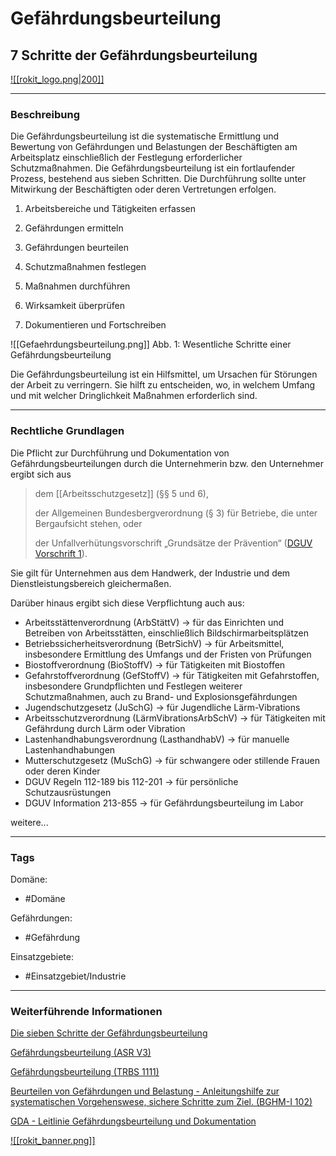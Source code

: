 # Gefährdungsbeurteilung

## 7 Schritte der Gefährdungsbeurteilung


[![[rokit_logo.png|200]]](https://public-robots.de/)

***

### Beschreibung

Die Gefährdungsbeurteilung ist die systematische Ermittlung und Bewertung von Gefährdungen und Belastungen der Beschäftigten am Arbeitsplatz einschließlich der Festlegung erforderlicher Schutzmaßnahmen. Die Gefährdungsbeurteilung ist ein fortlaufender Prozess, bestehend aus sieben Schritten. Die Durchführung sollte unter Mitwirkung der Beschäftigten oder deren Vertretungen erfolgen.

1. Arbeitsbereiche und Tätigkeiten erfassen

2. Gefährdungen ermitteln

3. Gefährdungen beurteilen

4. Schutzmaßnahmen festlegen

5. Maßnahmen durchführen

6. Wirksamkeit überprüfen

7. Dokumentieren und Fortschreiben


![[Gefaehrdungsbeurteilung.png]]
Abb. 1: Wesentliche Schritte einer Gefährdungsbeurteilung


Die Gefährdungsbeurteilung ist ein Hilfsmittel, um Ursachen für Störungen der Arbeit zu verringern. Sie hilft zu entscheiden, wo, in welchem Umfang und mit welcher Dringlichkeit Maßnahmen erforderlich sind.

***
### Rechtliche Grundlagen

Die Pflicht zur Durchführung und Dokumentation von Gefährdungsbeurteilungen durch die Unternehmerin bzw. den Unternehmer ergibt sich aus

> dem [[Arbeitsschutzgesetz]] (§§ 5 und 6),
>
> der Allgemeinen Bundesbergverordnung (§ 3) für Betriebe, die unter Bergaufsicht stehen, oder
> 
> der Unfallverhütungsvorschrift „Grundsätze der Prävention“ ([DGUV Vorschrift 1]( [https://publikationen.dguv.de/regelwerk/dguv-vorschriften/2909/dguv-vorschrift-1](https://publikationen.dguv.de/regelwerk/dguv-vorschriften/2909/dguv-vorschrift-1))).

Sie gilt für Unternehmen aus dem Handwerk, der Industrie und dem Dienstleistungsbereich gleichermaßen.

Darüber hinaus ergibt sich diese Verpflichtung auch aus:
- Arbeitsstättenverordnung (ArbStättV) → für das Einrichten und Betreiben von Arbeitsstätten, einschließlich Bildschirmarbeitsplätzen
- Betriebssicherheitsverordnung (BetrSichV) → für Arbeitsmittel, insbesondere Ermittlung des Umfangs und der Fristen von Prüfungen
- Biostoffverordnung (BioStoffV) → für Tätigkeiten mit Biostoffen
- Gefahrstoffverordnung (GefStoffV) → für Tätigkeiten mit Gefahrstoffen, insbesondere Grundpflichten und Festlegen weiterer Schutzmaßnahmen, auch zu Brand- und Explosionsgefährdungen
- Jugendschutzgesetz (JuSchG) → für Jugendliche Lärm-Vibrations
- Arbeitsschutzverordnung (LärmVibrationsArbSchV) → für Tätigkeiten mit Gefährdung durch Lärm oder Vibration
- Lastenhandhabungsverordnung (LasthandhabV) → für manuelle Lastenhandhabungen
- Mutterschutzgesetz (MuSchG) → für schwangere oder stillende Frauen oder deren Kinder
- DGUV Regeln 112-189 bis 112-201 → für persönliche Schutzausrüstungen
- DGUV Information 213-855 → für Gefährdungsbeurteilung im Labor

weitere...

***

### Tags

Domäne:

 - #Domäne

Gefährdungen:

- #Gefährdung 

Einsatzgebiete:

- #Einsatzgebiet/Industrie 




***

### Weiterführende Informationen


[Die sieben Schritte der Gefährdungsbeurteilung]([https://www.bgetem.de/arbeitssicherheit-gesundheitsschutz/themen-von-a-z-1/organisation-von-arbeitssicherheit-und-gesundheitsschutz/gefaehrdungsbeurteilung/durchfuehrung](https://www.bgetem.de/arbeitssicherheit-gesundheitsschutz/themen-von-a-z-1/organisation-von-arbeitssicherheit-und-gesundheitsschutz/gefaehrdungsbeurteilung/durchfuehrung))

[Gefährdungsbeurteilung (ASR V3)]([https://www.baua.de/DE/Angebote/Regelwerk/ASR/ASR-V3.html](https://www.baua.de/DE/Angebote/Regelwerk/ASR/ASR-V3.html))

[Gefährdungsbeurteilung (TRBS 1111)]( [https://www.baua.de/DE/Angebote/Regelwerk/TRBS/TRBS-1111.html](https://www.baua.de/DE/Angebote/Regelwerk/TRBS/TRBS-1111.html))

[Beurteilen von Gefährdungen und Belastung - Anleitungshilfe zur systematischen Vorgehenswese, sichere Schritte zum Ziel. (BGHM-I 102)]( [https://www.bghm.de/fileadmin/user_upload/Arbeitsschuetzer/Gesetze_Vorschriften/Informationen/BGHM-I_102.pdf](https://www.bghm.de/fileadmin/user_upload/Arbeitsschuetzer/Gesetze_Vorschriften/Informationen/BGHM-I_102.pdf))

[GDA - Leitlinie Gefährdungsbeurteilung und Dokumentation]([https://www.gda-portal.de/DE/Aufsichtshandeln/Gefaehrdungsbeurteilung/Gefaehrdungsbeurteilung_node.html](https://www.gda-portal.de/DE/Aufsichtshandeln/Gefaehrdungsbeurteilung/Gefaehrdungsbeurteilung_node.html))

[![[rokit_banner.png]]](https://public-robots.de/)